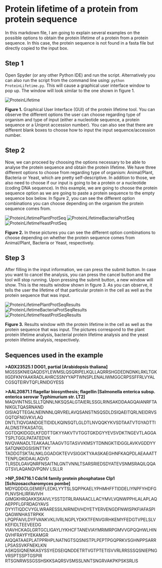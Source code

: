 # Protein lifetime of a protein from protein sequence

In this markdown file, I am going to explain several examples on the possible options to obtain the protein lifetime of a protein from a protein sequence. In this case, the protein sequence is not found in a fasta file but directly copied to the input box.

## Step 1

Open Spyder (or any other Python IDE) and run the script. Alternatively you can also run the script from the command line using: `python ProteinLifetime.py`. This will cause a graphical user interface window to pop up. The window will look similar to the one shown in figure 1.

![ProteinLifetime](https://user-images.githubusercontent.com/70640998/111024653-3fba0280-83e0-11eb-858e-6c485913f7b5.jpg)

**Figure 1.** Graphical User Interface (GUI) of the protein lifetime tool. You can observe the different options the user can choose regarding type of organism and type of input (either a nucleotide sequence, a protein sequence or a Uniprot accession number). You can also see that there are different blank boxes to choose how to input the input sequence/accession number.

## Step 2

Now, we can proceed by choosing the options necessary to be able to analyse the protein sequence and obtain the protein lifetime. We have three different options to choose from regarding type of organism: Animal/Plant, Bacteria or Yeast, which are pretty self-descriptive. In addition to those, we also need to choose if our input is going to be a protein or a nucleotide (coding DNA sequence). In this example, we are going to choose the protein sequence option as we are going to paste a protein sequence to the empty sequence box below. In figure 2, you can see the different option combinations you can choose depending on the organism the protein sequence comes from.

![ProteinLifetimePlantProtSeq](https://user-images.githubusercontent.com/70640998/111027216-18b6fd00-83ef-11eb-90e3-7a0a9f4087a6.jpg) ![ProteinLifetimeBacteriaProtSeq](https://user-images.githubusercontent.com/70640998/111027218-1ce31a80-83ef-11eb-9016-9fe945b968d6.jpg)  ![ProteinLifetimeYeastProtSeq](https://user-images.githubusercontent.com/70640998/111027224-21a7ce80-83ef-11eb-9405-6f3e041626e6.jpg)

**Figure 2.** In these pictures you can see the different option combinations to choose depending on whether the protein sequence comes from Animal/Plant, Bacteria or Yeast, respectively.

## Step 3

After filling in the input information, we can press the submit button. In case you want to cancel the analysis, you can press the cancel button and the tool will stop running. Upon pressing the submit button, a new window will show. This is the results window shown in figure 3. As you can observe, it tells the user the lifetime of that particular protein in the cell as well as the protein sequence that was input.

![ProteinLifetimePlantProtSeqResults](https://user-images.githubusercontent.com/70640998/111027242-59167b00-83ef-11eb-8719-5d5cd2f90612.jpg)  ![ProteinLifetimeBacteriaProtSeqResults](https://user-images.githubusercontent.com/70640998/111027245-5d429880-83ef-11eb-8d00-0bcbcf49e39e.jpg) ![ProteinLifetimeYeastProtSeqResults](https://user-images.githubusercontent.com/70640998/111027248-65023d00-83ef-11eb-8d88-b977b2018121.jpg)

**Figure 3.** Results window with the protein lifetime in the cell as well as the protein sequence that was input. The pictures correspond to the plant protein lifetime analysis, bacterial protein lifetime analysis and the yeast protein lifetime analysis, respectively. 

## Sequences used in the example

**>ADX23525.1 DOG1, partial [Arabidopsis thaliana]**
MGSSSKNIEQAQDSYLEWMSLQSQRIPELKQLLAQRRSHGDEDNDNKLRKLTGKIIGDFKNYAAKRADLAHRCSSNYYAPTWNSPLENALIWMGGCRPSSFFRLVYALCGSQTEIRVTQFLRNIDGYESS

**>AAL20871.1 flagellar biosynthesis; flagellin [Salmonella enterica subsp. enterica serovar Typhimurium str. LT2]**
MAQVINTNSLSLLTQNNLNKSQSALGTAIERLSSGLRINSAKDDAAGQAIANRFTANIKGLTQASRNAND
GISIAQTTEGALNEINNNLQRVRELAVQSANSTNSQSDLDSIQAEITQRLNEIDRVSGQTQFNGVKVLAQ
DNTLTIQVGANDGETIDIDLKQINSQTLGLDTLNVQQKYKVSDTAATVTGYADTTIALDNSTFKASATGL
GGTDQKIDGDLKFDDTTGKYYAKVTVTGGTGKDGYYEVSVDKTNGEVTLAGGATSPLTGGLPATATEDVK
NVQVANADLTEAKAALTAAGVTGTASVVKMSYTDNNGKTIDGGLAVKVGDDYYSATQNKDGSISINTTKY
TADDGTSKTALNKLGGADGKTEVVSIGGKTYAASKAEGHNFKAQPDLAEAAATTTENPLQKIDAALAQVD
TLRSDLGAVQNRFNSAITNLGNTVNNLTSARSRIEDSDYATEVSNMSRAQILQQAGTSVLAQANQVPQNV
LSLLR

**>NP_594716.1 Cdc14 family protein phosphatase Clp1 [Schizosaccharomyces pombe]**
MDYQDDGLGEMIEFLEDKLYYTSLSQPPKAELYPHMHFFTIDDELIYNPFYHDFGPLNVSHLIRFAVIVH
GIMGKHRQAKKSKAIVLYSSTDTRLRANAACLLACYMVLVQNWPPHLALAPLAQAEPPFLGFRDAGYAVS
DYYITIQDCVYGLWRARESSILNIRNIDVHDYETYERVENGDFNWISPKFIAFASPIQAGWNHASTRPKK
LPQPFAIVLDYFVANKVKLIVRLNGPLYDKKTFENVGIRHKEMYFEDGTVPELSLVKEFIDLTEEVEEDG
VIAVHCKAGLGRTGCLIGAYLIYKHCFTANEVIAYMRIMRPGMVVGPQQHWLHINQVHFRAYFYEKAMGR
AIQQATAAEPLATPPRHPLNATNGTSQSNISTPLPEPTPGQPRKVSGHNPPSARRLPSASSVKFNEKLKN
ASKQSIQNENKASYSSYEDSEIQNDDETRTVGTPTETISVVRLRRSSSQSNIEPNGVRSPTSSPTGSPIR
RTSGNRWSSGSSHSKKSAQRSVSMSSLNNTSNGRVAKPKPSKSRLIS

